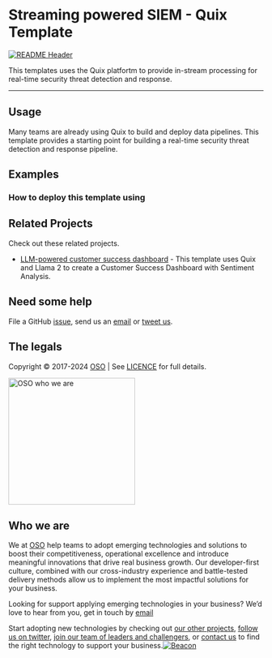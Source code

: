 
<!-- markdownlint-disable -->
# Streaming powered SIEM - Quix Template


<!-- markdownlint-restore -->

[![README Header][readme_header_img]][readme_header_link]

<!--




  ** DO NOT EDIT THIS FILE
  **
  ** This file was automatically generated by the `build-harness`.
  ** 1) Make all changes to `README.yaml`
  ** 2) Run `make init` (you only need to do this once)
  ** 3) Run`make readme` to rebuild this file.
  **
  ** (We maintain HUNDREDS of open source projects. This is how we maintain our sanity.)
  **





-->
This templates uses the Quix platfortm to provide in-stream processing for real-time security threat detection and response.

---






## Usage

Many teams are already using Quix to build and deploy data pipelines. This template provides a starting point for building a real-time security threat detection and response pipeline.




## Examples

### How to deploy this template using 





## Related Projects

Check out these related projects.

- [LLM-powered customer success dashboard](https://github.com/quixio/template-llm-support) - This template uses Quix and Llama 2 to create a Customer Success Dashboard with Sentiment Analysis.



## Need some help

File a GitHub [issue](https://github.com/osodevops/template-quix-siem/issues), send us an [email][email] or [tweet us][twitter].

## The legals

Copyright © 2017-2024 [OSO](https://oso.sh) | See [LICENCE](LICENSE) for full details.

[<img src="https://oso-public-resources.s3.eu-west-1.amazonaws.com/oso-logo-green.png" alt="OSO who we are" width="250"/>](https://oso.sh/who-we-are/)

## Who we are

We at [OSO][website] help teams to adopt emerging technologies and solutions to boost their competitiveness, operational excellence and introduce meaningful innovations that drive real business growth. Our developer-first culture, combined with our cross-industry experience and battle-tested delivery methods allow us to implement the most impactful solutions for your business.

Looking for support applying emerging technologies in your business? We’d love to hear from you, get in touch by [email][email]

Start adopting new technologies by checking out [our other projects][github], [follow us on twitter][twitter], [join our team of leaders and challengers][careers], or [contact us][contact] to find the right technology to support your business.[![Beacon][beacon]][website]

  [logo]: https://oso-public-resources.s3.eu-west-1.amazonaws.com/oso-logo-green.png
  [website]: https://oso.sh?utm_source=github&utm_medium=readme&utm_campaign=osodevops/template-quix-siem&utm_content=website
  [github]: https://github.com/osodevops?utm_source=github&utm_medium=readme&utm_campaign=osodevops/template-quix-siem&utm_content=github
  [careers]: https://oso.sh/careers/?utm_source=github&utm_medium=readme&utm_campaign=osodevops/template-quix-siem&utm_content=careers
  [contact]: https://oso.sh/contact/?utm_source=github&utm_medium=readme&utm_campaign=osodevops/template-quix-siem&utm_content=contact
  [linkedin]: https://www.linkedin.com/company/oso-devops?utm_source=github&utm_medium=readme&utm_campaign=osodevops/template-quix-siem&utm_content=linkedin
  [twitter]: https://twitter.com/osodevops?utm_source=github&utm_medium=readme&utm_campaign=osodevops/template-quix-siem&utm_content=twitter
  [email]: mailto:enquiries@oso.sh?utm_source=github&utm_medium=readme&utm_campaign=osodevops/template-quix-siem&utm_content=email
  [readme_header_img]: https://oso-public-resources.s3.eu-west-1.amazonaws.com/oso-animation.gif
  [readme_header_link]: https://oso.sh/what-we-do/?utm_source=github&utm_medium=readme&utm_campaign=osodevops/template-quix-siem&utm_content=readme_header_link
  [beacon]: https://github-analyics.ew.r.appspot.com/G-WV0Q3HYW08/osodevops/template-quix-siem?pixel&cs=github&cm=readme&an=template-quix-siem
